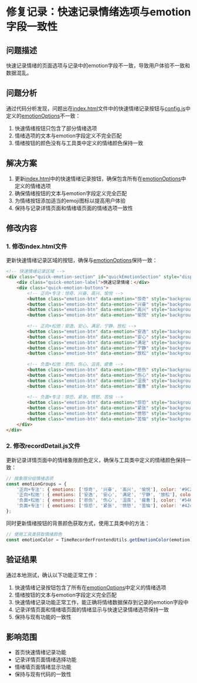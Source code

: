 # 修复记录：快速记录情绪选项与emotion字段一致性

## 问题描述
快速记录情绪的页面选项与记录中的emotion字段不一致，导致用户体验不一致和数据混乱。

## 问题分析
通过代码分析发现，问题出在[index.html](file:///Users/amy/Documents/codes/time_recoder/templates/index.html)文件中的快速情绪记录按钮与[config.js](file:///Users/amy/Documents/codes/time_recoder/static/js/modules/config.js)中定义的[emotionOptions](file:///Users/amy/Documents/codes/time_recoder/static/js/modules/config.js#L70-L83)不一致：
1. 快速情绪按钮只包含了部分情绪选项
2. 情绪选项的文本与emotion字段定义不完全匹配
3. 情绪按钮的颜色没有与工具类中定义的情绪颜色保持一致

## 解决方案
1. 更新[index.html](file:///Users/amy/Documents/codes/time_recoder/templates/index.html)中的快速情绪记录按钮，确保包含所有在[emotionOptions](file:///Users/amy/Documents/codes/time_recoder/static/js/modules/config.js#L70-L83)中定义的情绪选项
2. 确保情绪按钮的文本与emotion字段定义完全匹配
3. 为情绪按钮添加适当的emoji图标以提高用户体验
4. 保持与记录详情页面和情绪墙页面的情绪选项一致性

## 修改内容

### 1. 修改index.html文件
更新快速情绪记录区域的按钮，确保与[emotionOptions](file:///Users/amy/Documents/codes/time_recoder/static/js/modules/config.js#L70-L83)保持一致：

```html
<!-- 快速情绪记录区域 -->
<div class="quick-emotion-section" id="quickEmotionSection" style="display: none;">
    <div class="quick-emotion-label">快速记录情绪：</div>
    <div class="quick-emotion-buttons">
        <!-- 正向+专注：惊奇、兴奋、高兴、愉悦 -->
        <button class="emotion-btn" data-emotion="惊奇" style="background-color: #9C27B0;">✨ 惊奇</button>
        <button class="emotion-btn" data-emotion="兴奋" style="background-color: #E91E63;">🤩 兴奋</button>
        <button class="emotion-btn" data-emotion="高兴" style="background-color: #4CAF50;">😊 高兴</button>
        <button class="emotion-btn" data-emotion="愉悦" style="background-color: #8BC34A;">😄 愉悦</button>
        
        <!-- 正向+松弛：安逸、安心、满足、宁静、放松 -->
        <button class="emotion-btn" data-emotion="安逸" style="background-color: #00BCD4;">🪂 安逸</button>
        <button class="emotion-btn" data-emotion="安心" style="background-color: #2196F3;">😌 安心</button>
        <button class="emotion-btn" data-emotion="满足" style="background-color: #8BC34A;">😋 满足</button>
        <button class="emotion-btn" data-emotion="宁静" style="background-color: #009688;">🧘 宁静</button>
        <button class="emotion-btn" data-emotion="放松" style="background-color: #CDDC39;">🌿 放松</button>
        
        <!-- 负面+松弛：悲伤、伤心、沮丧、疲惫 -->
        <button class="emotion-btn" data-emotion="悲伤" style="background-color: #546E7A;">😢 悲伤</button>
        <button class="emotion-btn" data-emotion="伤心" style="background-color: #78909C;">💔 伤心</button>
        <button class="emotion-btn" data-emotion="沮丧" style="background-color: #5D4037;">😞 沮丧</button>
        <button class="emotion-btn" data-emotion="疲惫" style="background-color: #4E342E;">😴 疲惫</button>
        
        <!-- 负面+专注：惊恐、紧张、愤怒、苦恼 -->
        <button class="emotion-btn" data-emotion="惊恐" style="background-color: #424242;">😱 惊恐</button>
        <button class="emotion-btn" data-emotion="紧张" style="background-color: #616161;">😰 紧张</button>
        <button class="emotion-btn" data-emotion="愤怒" style="background-color: #BF360C;">😡 愤怒</button>
        <button class="emotion-btn" data-emotion="苦恼" style="background-color: #FF6F00;">😫 苦恼</button>
    </div>
</div>
```

### 2. 修改recordDetail.js文件
更新记录详情页面中的情绪象限颜色定义，确保与工具类中定义的情绪颜色保持一致：

```javascript
// 按象限分组情绪选项
const emotionGroups = {
    '正向+专注': { emotions: ['惊奇', '兴奋', '高兴', '愉悦'], color: '#9C27B0' },
    '正向+松弛': { emotions: ['安逸', '安心', '满足', '宁静', '放松'], color: '#00BCD4' },
    '负面+松弛': { emotions: ['悲伤', '伤心', '沮丧', '疲惫'], color: '#546E7A' },
    '负面+专注': { emotions: ['惊恐', '紧张', '愤怒', '苦恼'], color: '#424242' }
};
```

同时更新情绪按钮的背景颜色获取方式，使用工具类中的方法：

```javascript
// 使用工具类获取情绪颜色
const emotionColor = TimeRecorderFrontendUtils.getEmotionColor(emotion);
```

## 验证结果
通过本地测试，确认以下功能正常工作：
1. 快速情绪记录按钮包含了所有在[emotionOptions](file:///Users/amy/Documents/codes/time_recoder/static/js/modules/config.js#L70-L83)中定义的情绪选项
2. 情绪按钮的文本与emotion字段定义完全匹配
3. 快速情绪记录功能正常工作，能正确将情绪数据保存到记录的emotion字段中
4. 记录详情页面和情绪墙页面的情绪显示与快速记录情绪选项保持一致
5. 保持与现有功能的一致性

## 影响范围
- 首页快速情绪记录功能
- 记录详情页面情绪选择功能
- 情绪墙页面情绪显示功能
- 保持与现有代码的一致性